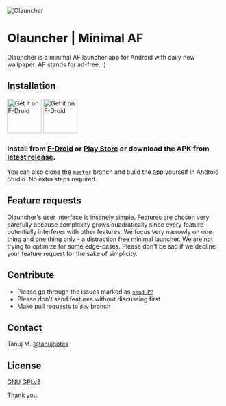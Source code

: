 ![Olauncher](https://repository-images.githubusercontent.com/278638069/db0acb80-661b-11eb-803e-926cae5dccb4)


# Olauncher | Minimal AF
Olauncher is a minimal AF launcher app for Android with daily new wallpaper. AF stands for ad-free. :)

## Installation
[<img src="https://fdroid.gitlab.io/artwork/badge/get-it-on.png"
    alt="Get it on F-Droid"
    height="80">](https://f-droid.org/packages/app.olauncher)
[<img src="https://play.google.com/intl/en_us/badges/static/images/badges/en_badge_web_generic.png"
    alt="Get it on F-Droid"
    height="80">](https://play.google.com/store/apps/details?id=app.olauncher)

### Install from [F-Droid](https://f-droid.org/packages/app.olauncher) or [Play Store](https://play.google.com/store/apps/details?id=app.olauncher) or download the APK from [latest release](https://github.com/tanujnotes/Olauncher/releases/).

You can also clone the [`master`](https://github.com/tanujnotes/olauncher/tree/master) branch and build the app yourself in Android Studio. No extra steps required.

## Feature requests
Olauncher's user interface is insanely simple. Features are chosen very carefully because complexity grows quadratically since every feature potentially interferes with other features. We focus very narrowly on one thing and one thing only - a distraction free minimal launcher. We are not trying to optimize for some edge-cases. Please don't be sad if we decline your feature request for the sake of simplicity.

## Contribute
* Please go through the issues marked as [`send PR`](https://github.com/tanujnotes/Olauncher/issues?q=is%3Aissue+is%3Aopen+label%3A%22send+PR%22)
* Please don't send features without discussing first
* Make pull requests to [`dev`](https://github.com/tanujnotes/olauncher/tree/dev) branch


## Contact
Tanuj M. [@tanujnotes](https://twitter.com/tanujnotes)

## License
[GNU GPLv3](https://www.gnu.org/licenses/gpl-3.0.en.html)


Thank you.
